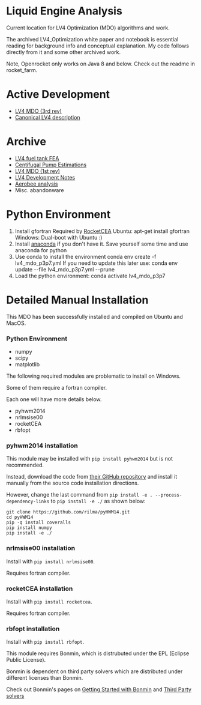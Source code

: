 # Liquid Engine Analysis

Current location for LV4 Optimization (MDO) algorithms and work.

The archived LV4_Optimization white paper and notebook is essential reading for background info and conceptual explanation. My code follows directly from it and some other archived work.

Note, Openrocket only works on Java 8 and below. Check out the readme in rocket_farm.

# Active Development
* [LV4 MDO (3rd rev)](http://nbviewer.jupyter.org/github/psas/liquid-engine-analysis/blob/master/Simulation_and_Optimization/Multidisciplinary_Design_Optimization.ipynb)
* [Canonical LV4 description](http://nbviewer.ipython.org/github/psas/liquid-engine-analysis/blob/master/LV4_canonical/lv4_optimizer_output.txt)

# Archive
* [LV4 fuel tank FEA](http://nbviewer.ipython.org/github/psas/liquid-engine-analysis/blob/master/archive/AirframeFEA/LV4FuelTankParameters.ipynb)
* [Centifugal Pump Estimations](http://nbviewer.ipython.org/github/psas/liquid-engine-analysis/blob/master/archive/electric_pump_calcs/pump_sizing.ipynb)
* [LV4 MDO (1st rev)](http://nbviewer.ipython.org/github/psas/liquid-engine-analysis/blob/master/archive/LV4_Optimization.ipynb)
* [LV4 Development Notes](http://nbviewer.ipython.org/github/psas/liquid-engine-analysis/blob/master/archive/rocket_notes)
* [Aerobee analysis](http://nbviewer.ipython.org/github/psas/liquid-engine-analysis/blob/master/archive/aerobee-150-reconstruction/AJ11-26.ipynb)
* Misc. abandonware

# Python Environment
1) Install gfortran
   Required by [RocketCEA](https://rocketcea.readthedocs.io/en/latest/quickstart.html) 
    Ubuntu: apt-get install gfortran
    Windows: Dual-boot with Ubuntu :)
2) Install [anaconda](https://www.anaconda.com/products/individual) if you don't have it. Save yourself some time and use anaconda for python
3) Use conda to install the environment
   conda env create -f lv4_mdo_p3p7.yml
   If you need to update this later use:
   conda env update --file lv4_mdo_p3p7.yml --prune
4) Load the python environment:
   conda activate lv4_mdo_p3p7

# Detailed Manual Installation
This MDO has been successfully installed and compiled on Ubuntu and MacOS. 

### Python Environment
* numpy
* scipy
* matplotlib

The following required modules are problematic to install on Windows.

Some of them require a fortran compiler.

Each one will have more details below.

* pyhwm2014
* nrlmsise00 
* rocketCEA
* rbfopt

### pyhwm2014 installation
This module may be installed with `pip install pyhwm2014` but is not recommended.

Instead, download the code from [their GitHub repository](https://github.com/rilma/pyHWM14) and install it manually from the source code installation directions.

However, change the last command from `pip install -e . --process-dependency-links` to `pip install -e ./` as shown below:
```
git clone https://github.com/rilma/pyHWM14.git
cd pyHWM14
pip -q install coveralls
pip install numpy
pip install -e ./
```

### nrlmsise00 installation
Install with `pip install nrlmsise00`.

Requires fortran compiler.


### rocketCEA installation
Install with `pip install rocketcea`.

Requires fortran compiler.


### rbfopt installation
Install with `pip install rbfopt`.

This module requires Bonmin, which is distrubuted under the EPL (Eclipse Public License). 

Bonmin is dependent on third party solvers which are distributed under different licenses than Bonmin.

Check out Bonmin's pages on [Getting Started with Bonmin](https://projects.coin-or.org/Bonmin/wiki/GettingStarted) and [Third Party solvers](https://projects.coin-or.org/Bonmin/wiki/ThirdParty)

